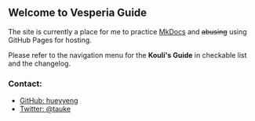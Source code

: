 ## Welcome to Vesperia Guide

The site is currently a place for me to practice [MkDocs](https://mkdocs.org) and ~~abusing~~ using GitHub Pages for hosting.

Please refer to the navigation menu for the __Kouli's Guide__ in checkable list and the changelog.

### Contact:

- [GitHub: hueyyeng](https://github.com/hueyyeng)
- [Twitter: @tauke](https://twitter.com/tauke)
